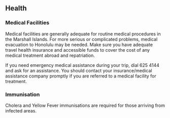## Health

### **Medical Facilities**

Medical facilities are generally adequate for routine medical procedures in the Marshall Islands. For more serious or complicated problems, medical evacuation to Honolulu may be needed. Make sure you have adequate travel health insurance and accessible funds to cover the cost of any medical treatment abroad and repatriation.

If you need emergency medical assistance during your trip, dial 625 4144 and ask for an assistance. You should contact your insurance/medical assistance company promptly if you are referred to a medical facility for treatment.

### Immunisation

Cholera and Yellow Fever immunisations are required for those arriving from infected areas.